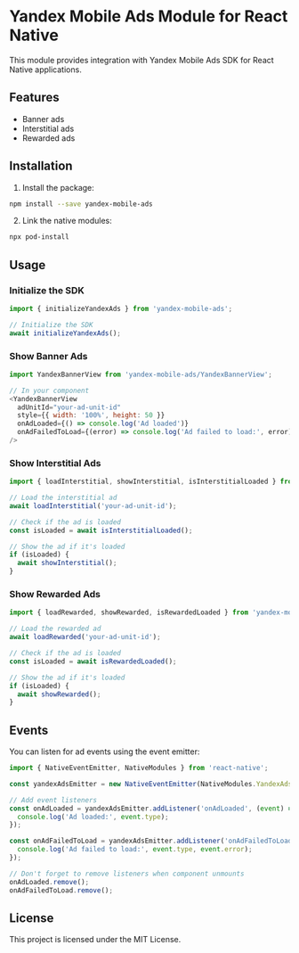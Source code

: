 # Yandex Mobile Ads Module for React Native

This module provides integration with Yandex Mobile Ads SDK for React Native applications.

## Features

- Banner ads
- Interstitial ads
- Rewarded ads

## Installation

1. Install the package:
```bash
npm install --save yandex-mobile-ads
```

2. Link the native modules:
```bash
npx pod-install
```

## Usage

### Initialize the SDK

```javascript
import { initializeYandexAds } from 'yandex-mobile-ads';

// Initialize the SDK
await initializeYandexAds();
```

### Show Banner Ads

```javascript
import YandexBannerView from 'yandex-mobile-ads/YandexBannerView';

// In your component
<YandexBannerView
  adUnitId="your-ad-unit-id"
  style={{ width: '100%', height: 50 }}
  onAdLoaded={() => console.log('Ad loaded')}
  onAdFailedToLoad={(error) => console.log('Ad failed to load:', error)}
/>
```

### Show Interstitial Ads

```javascript
import { loadInterstitial, showInterstitial, isInterstitialLoaded } from 'yandex-mobile-ads';

// Load the interstitial ad
await loadInterstitial('your-ad-unit-id');

// Check if the ad is loaded
const isLoaded = await isInterstitialLoaded();

// Show the ad if it's loaded
if (isLoaded) {
  await showInterstitial();
}
```

### Show Rewarded Ads

```javascript
import { loadRewarded, showRewarded, isRewardedLoaded } from 'yandex-mobile-ads';

// Load the rewarded ad
await loadRewarded('your-ad-unit-id');

// Check if the ad is loaded
const isLoaded = await isRewardedLoaded();

// Show the ad if it's loaded
if (isLoaded) {
  await showRewarded();
}
```

## Events

You can listen for ad events using the event emitter:

```javascript
import { NativeEventEmitter, NativeModules } from 'react-native';

const yandexAdsEmitter = new NativeEventEmitter(NativeModules.YandexAdsModule);

// Add event listeners
const onAdLoaded = yandexAdsEmitter.addListener('onAdLoaded', (event) => {
  console.log('Ad loaded:', event.type);
});

const onAdFailedToLoad = yandexAdsEmitter.addListener('onAdFailedToLoad', (event) => {
  console.log('Ad failed to load:', event.type, event.error);
});

// Don't forget to remove listeners when component unmounts
onAdLoaded.remove();
onAdFailedToLoad.remove();
```

## License

This project is licensed under the MIT License.

